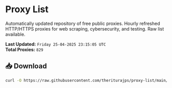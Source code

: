# Proxy List

Automatically updated repository of free public proxies. Hourly refreshed HTTP/HTTPS proxies for web scraping, cybersecurity, and testing. Raw list available.

**Last Updated:** `Friday 25-04-2025 23:15:05 UTC`  
**Total Proxies:** `829`

## 📥 Download
```bash
curl -O https://raw.githubusercontent.com/theriturajps/proxy-list/main/proxies.txt
